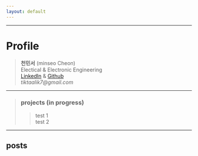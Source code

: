 ```yaml
---
layout: default
---
```


* * *

# Profile
> **천민서** (minseo Cheon)  
> Electical & Electronic Engineering  
> [LinkedIn](https://www.linkedin.com/in/%EB%AF%BC%EC%84%9C-%EC%B2%9C-5a797523a/) & [Github](https://github.com/tiktaalik7)  
> _tiktaalik7@gmail.com_
* * *
> ### projects (in progress)
>> test 1  
>> test 2

* * *

## posts

